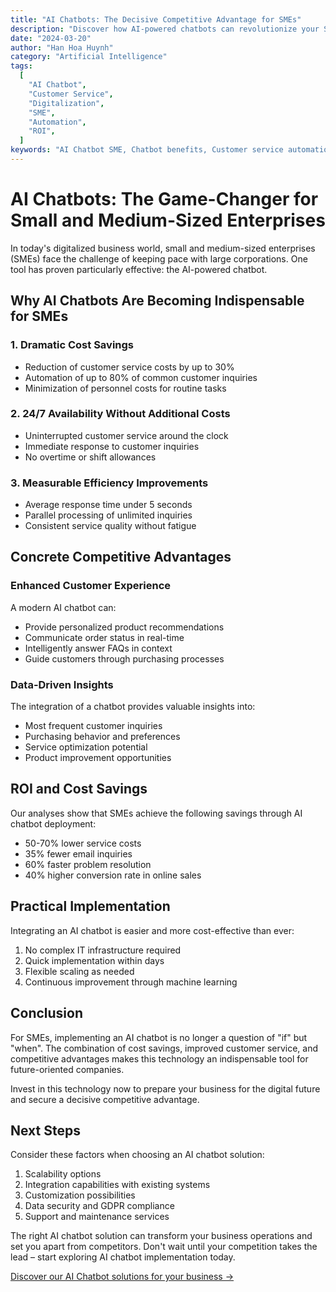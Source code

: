 ```yaml
---
title: "AI Chatbots: The Decisive Competitive Advantage for SMEs"
description: "Discover how AI-powered chatbots can revolutionize your SME: From cost savings to customer satisfaction"
date: "2024-03-20"
author: "Han Hoa Huynh"
category: "Artificial Intelligence"
tags:
  [
    "AI Chatbot",
    "Customer Service",
    "Digitalization",
    "SME",
    "Automation",
    "ROI",
  ]
keywords: "AI Chatbot SME, Chatbot benefits, Customer service automation, AI integration SME, Chatbot ROI"
---
```


# AI Chatbots: The Game-Changer for Small and Medium-Sized Enterprises

In today's digitalized business world, small and medium-sized enterprises (SMEs) face the challenge of keeping pace with large corporations. One tool has proven particularly effective: the AI-powered chatbot.

## Why AI Chatbots Are Becoming Indispensable for SMEs

### 1. Dramatic Cost Savings

- Reduction of customer service costs by up to 30%
- Automation of up to 80% of common customer inquiries
- Minimization of personnel costs for routine tasks

### 2. 24/7 Availability Without Additional Costs

- Uninterrupted customer service around the clock
- Immediate response to customer inquiries
- No overtime or shift allowances

### 3. Measurable Efficiency Improvements

- Average response time under 5 seconds
- Parallel processing of unlimited inquiries
- Consistent service quality without fatigue

## Concrete Competitive Advantages

### Enhanced Customer Experience

A modern AI chatbot can:

- Provide personalized product recommendations
- Communicate order status in real-time
- Intelligently answer FAQs in context
- Guide customers through purchasing processes

### Data-Driven Insights

The integration of a chatbot provides valuable insights into:

- Most frequent customer inquiries
- Purchasing behavior and preferences
- Service optimization potential
- Product improvement opportunities

## ROI and Cost Savings

Our analyses show that SMEs achieve the following savings through AI chatbot deployment:

- 50-70% lower service costs
- 35% fewer email inquiries
- 60% faster problem resolution
- 40% higher conversion rate in online sales

## Practical Implementation

Integrating an AI chatbot is easier and more cost-effective than ever:

1. No complex IT infrastructure required
2. Quick implementation within days
3. Flexible scaling as needed
4. Continuous improvement through machine learning

## Conclusion

For SMEs, implementing an AI chatbot is no longer a question of "if" but "when". The combination of cost savings, improved customer service, and competitive advantages makes this technology an indispensable tool for future-oriented companies.

Invest in this technology now to prepare your business for the digital future and secure a decisive competitive advantage.

## Next Steps

Consider these factors when choosing an AI chatbot solution:

1. Scalability options
2. Integration capabilities with existing systems
3. Customization possibilities
4. Data security and GDPR compliance
5. Support and maintenance services

The right AI chatbot solution can transform your business operations and set you apart from competitors. Don't wait until your competition takes the lead – start exploring AI chatbot implementation today.

[Discover our AI Chatbot solutions for your business →](/en/services/chatbot)
